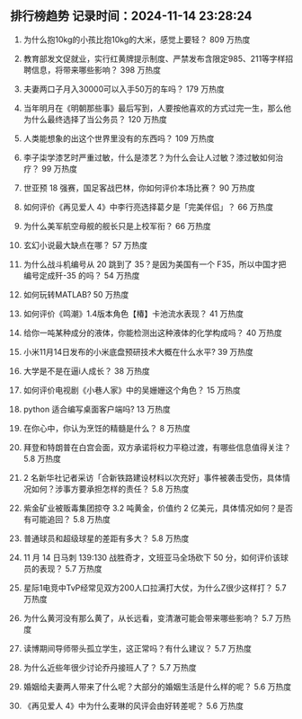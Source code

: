 
## 排行榜趋势 记录时间：2024-11-14 23:28:24
  
  1. 为什么抱10kg的小孩比抱10kg的大米，感觉上要轻？ 809 万热度
    
  2. 教育部发文促就业，实行红黄牌提示制度、严禁发布含限定985、211等字样招聘信息，将带来哪些影响？ 398 万热度
    
  3. 夫妻两口子月入30000可以入手50万的车吗？ 179 万热度
    
  4. 当年明月在《明朝那些事》最后写到，人要按他喜欢的方式过完一生，那么他为什么最终选择了当公务员？ 120 万热度
    
  5. 人类能想象的出这个世界里没有的东西吗？ 109 万热度
    
  6. 李子柒学漆艺时严重过敏，什么是漆艺？为什么会让人过敏？漆过敏如何治疗？ 99 万热度
    
  7. 世亚预 18 强赛，国足客战巴林，你如何评价本场比赛？ 90 万热度
    
  8. 如何评价《再见爱人 4》中李行亮选择葛夕是「完美伴侣」？ 66 万热度
    
  9. 为什么美军航空母舰的舰长只是上校军衔？ 66 万热度
    
  10. 玄幻小说最大缺点在哪？ 57 万热度
    
  11. 为什么战斗机编号从 20 跳到了 35？是因为美国有一个 F35，所以中国才把编号定成歼-35 的吗？ 54 万热度
    
  12. 如何玩转MATLAB? 50 万热度
    
  13. 如何评价《鸣潮》1.4版本角色【椿】卡池流水表现？ 41 万热度
    
  14. 给你一吨某种成分的液体，你能检测出这种液体的化学构成吗？ 40 万热度
    
  15. 小米11月14日发布的小米底盘预研技术大概在什么水平? 39 万热度
    
  16. 大学是不是在逼i人成长？ 38 万热度
    
  17. 如何评价电视剧《小巷人家》中的吴姗姗这个角色？ 15 万热度
    
  18. python 适合编写桌面客户端吗? 13 万热度
    
  19. 在你心中，你认为烹饪的精髓是什么？ 8 万热度
    
  20. 拜登和特朗普在白宫会面，双方承诺将权力平稳过渡，有哪些信息值得关注？ 5.8 万热度
    
  21. 2 名新华社记者采访「合新铁路建设材料以次充好」事件被袭击受伤，具体情况如何？涉事方要承担怎样的责任？ 5.8 万热度
    
  22. 紫金矿业被贩毒集团掠夺 3.2 吨黄金，价值约 2 亿美元，具体情况如何？是否有可能追回？ 5.8 万热度
    
  23. 普通球员和超级球星的差距有多大？ 5.8 万热度
    
  24. 11 月 14 日马刺 139:130 战胜奇才，文班亚马全场砍下 50 分，如何评价该球员的表现？ 5.7 万热度
    
  25. 星际1电竞中TvP经常见双方200人口拉满打大仗，为什么Z很少这样打？ 5.7 万热度
    
  26. 为什么黄河没有那么黄了，从长远看，变清澈可能会带来哪些影响？ 5.7 万热度
    
  27. 读博期间导师带头孤立学生，这正常吗？有什么建议？ 5.7 万热度
    
  28. 为什么近些年很少讨论乔丹接班人了？ 5.7 万热度
    
  29. 婚姻给夫妻两人带来了什么呢？大部分的婚姻生活是什么样的呢？ 5.6 万热度
    
  30. 《再见爱人 4》中为什么麦琳的风评会由好转差呢？ 5.6 万热度
    